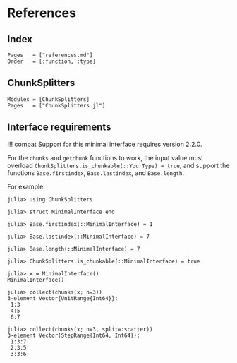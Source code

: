 # References

## Index

```@index
Pages   = ["references.md"]
Order   = [:function, :type]
```

## ChunkSplitters
```@autodocs
Modules = [ChunkSplitters]
Pages   = ["ChunkSplitters.jl"]
```

## Interface requirements 

!!! compat
    Support for this minimal interface requires version 2.2.0.

For the `chunks` and `getchunk` functions to work, the input value must overload 
`ChunkSplitters.is_chunkable(::YourType) = true`, and support the functions `Base.firstindex`,
`Base.lastindex`, and `Base.length`.

For example:
```jldoctest
julia> using ChunkSplitters

julia> struct MinimalInterface end

julia> Base.firstindex(::MinimalInterface) = 1

julia> Base.lastindex(::MinimalInterface) = 7

julia> Base.length(::MinimalInterface) = 7

julia> ChunkSplitters.is_chunkable(::MinimalInterface) = true

julia> x = MinimalInterface()
MinimalInterface()

julia> collect(chunks(x; n=3))
3-element Vector{UnitRange{Int64}}:
 1:3
 4:5
 6:7

julia> collect(chunks(x; n=3, split=:scatter))
3-element Vector{StepRange{Int64, Int64}}:
 1:3:7
 2:3:5
 3:3:6
```
